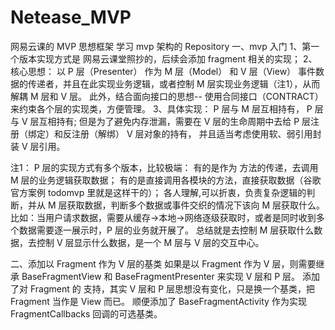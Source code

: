# Netease_MVP
网易云课的 MVP 思想框架
学习 mvp 架构的 Repository
一、mvp 入门
 1、第一个版本实现方式是 网易云课堂照抄的，后续会添加 fragment 相关的实现；
 2、核心思想：
    以 P 层（Presenter） 作为 M 层（Model） 和 V 层（View） 事件数据的传递者，并且在此实现业务逻辑，或者控制 M 层实现业务逻辑（注1），从而解耦 M 层和 V 层。
 此外，结合面向接口的思想-- 使用合同接口（CONTRACT）来约束各个层的实现类，方便管理。
 3、具体实现：
    P 层与 M 层互相持有， P 层与 V 层互相持有; 但是为了避免内存泄漏，需要在 V 层的生命周期中去给 P 层注册（绑定）和反注册（解绑） V 层对象的持有，
 并且适当考虑使用软、弱引用封装 V 层引用。


 注1： P 层的实现方式有多个版本，比较极端：
    有的是作为 方法的传递，去调用 M 层的业务逻辑获取数据；
    有的是直接调用各模块的方法，直接获取数据（谷歌官方案例 todomvp 里就是这样干的）；
    各人理解,可以折衷，负责复杂逻辑的判断，并从 M 层获取数据，判断多个数据或事件交织的情况下该向 M 层获取什么。
 比如：当用户请求数据，需要从缓存->本地->网络逐级获取时，或者是同时收到多个数据需要逐一展示时，P 层的业务就开展了。
 总结就是去控制 M 层获取什么数据，去控制 V 层显示什么数据，是一个 M 层与 V 层的交互中心。

二、添加以 Fragment 作为 V 层的基类
如果是以 Fragment 作为 V 层，则需要继承 BaseFragmentView 和 BaseFragmentPresenter 来实现 V 层和 P 层。
添加了对 Fragment 的 支持，其实 V 层和 P 层思想没有变化，只是换一个基类，把 Fragment 当作是 View 而已。
顺便添加了 BaseFragmentActivity 作为实现 FragmentCallbacks 回调的可选基类。
